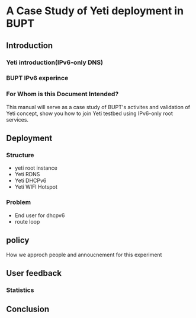 # A Case Study of Yeti deployment in BUPT

## Introduction 



### Yeti introduction(IPv6-only DNS)
### BUPT IPv6 experince
### For Whom is this Document Intended?

This manual will serve as a case study of BUPT's activites and validation 
of Yeti concept, show you how to join Yeti testbed using IPv6-only root services.

## Deployment

### Structure
* yeti root instance
* Yeti RDNS
* Yeti DHCPv6
* Yeti WIFI Hotspot

### Problem
* End user for dhcpv6
* route loop

## policy
How we approch people and annoucnement for this experiment

## User feedback



### Statistics

## Conclusion
